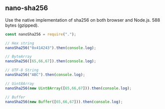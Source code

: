 ## nano-sha256

Use the native implementation of sha256 on both browser and Node.js. 588 bytes (gzipped).

```javascript
const nanoSha256 = require(".");

// Hex string
nanoSha256("0x414243").then(console.log);

// ByteArray
nanoSha256([65,66,67]).then(console.log);

// UTF-8 String
nanoSha256("ABC").then(console.log);

// Uint8Array
nanoSha256(new Uint8Array([65,66,67])).then(console.log);

// Buffer
nanoSha256(new Buffer([65,66,67])).then(console.log);
```
